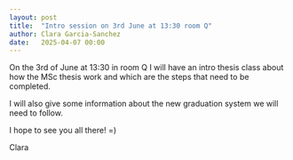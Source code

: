 ```yaml
---
layout: post
title:  "Intro session on 3rd June at 13:30 room Q"
author: Clara Garcia-Sanchez
date:   2025-04-07 00:00
---
```


On the 3rd of June at 13:30 in room Q I will have an intro thesis class about how the MSc thesis work and which are the steps that need to be completed.

I will also give some information about the new graduation system we will need to follow.

I hope to see you all there! =)


Clara
